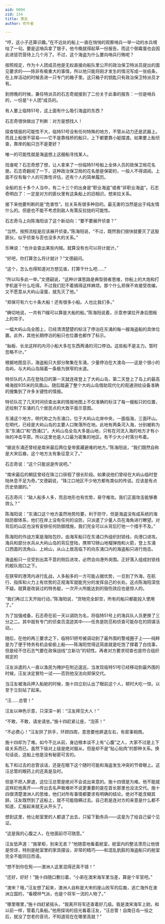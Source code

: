 ```yaml
---
aid: 0004
zid: 154
title: 策反
author: 吹牛者

---
```




  “哼，这小子还算识趣。”在不远处的船上一直在悄悄的观察哨兵一举一动的水兵嘀咕了一句。要是这哨兵拿了银子，他今晚就得起草一份报告，而这个倒霉蛋也会因此进惩罚营待上几个月了。不过，这个海盗为什么要向哨兵行贿呢？

  按照规定，作为十人团成员他是无权直接向船队里公开的政治保卫特派员提出的面见要求的——除非有极重大的事情，所以他只能将刚才发生的情况写成一张纸条，在上岸活动的时候丢进一只专门的箱子里。这只箱子的钥匙只有政治保卫特派员才有。

  到傍晚的时候，兼任特派员的石志奇就接到了二份关于此事的报告：一份是哨兵的，一份是“十人团”成员的。

  有人要上临特51号，这上面有什么吸引海盗的东西？

  石志奇很快做出了判断：对方是想找人！

  探查情报的可能性不大，临特51号没有任何特殊的地方，不管从动力还是武器上。而且上船很不容易——它不是靠栈桥的船只，上下都要靠小艇摆渡。如果要上船侦查，靠岸的船只岂不是更好？

  唯一的可能性就是海盗想上这艘船寻找某人。

  找谁呢？石志奇想了想，让人拿来了一份临特51号船上全体人员的政保卫局花名册。石志奇翻阅了一下，这种政治保卫局的花名册是保密的，一般人不得调阅。上面不仅有每个人的可靠性评估，还有个人的简单履历。

  全船的五十多个人当中，有二十三个的出身是“职业海盗”或者“非职业海盗”。石志奇明白了：一定是对方的匪伙里有这条船上的旧相识。想来拉关系。

  接下来他要判断的是“危害性”。拉关系有很多种目的。最无害的当然是出于纯友情什么的。但是也不能不考虑到敌人有策反拉拢的可能性。

  石志奇马上向陈海阳谈了这个新动向：“要不要展开侦查？”

  “当然，按照流程是应该展开侦查。”陈海阳说，“不过，既然我们很快就要灭了这股匪伙，似乎侦查与否也没多大的关系。”

  乐琳说：“也许会查出某些内贼。就算没有也可以将计就计。”

  “好吧，你打算怎么将计就计？”文德嗣问。

  “这个，怎么也得知道对方想见谁，打算干什么吧……”

  “所以叫多此一举。”文德嗣说，“这种计谋思路是典型弱者思维，你船上的大炮和打字机是干什么吃得。不过我们犯不着搞得这样麻烦。那个什么郑保不肯接受改编，又不愿意从大屿山滚蛋，就先灭了他。”

  “郑保可有六七十条大船！还有很多小船。人也比我们多。”

  “确切地说，一共有71艘可以算是大船的船。”陈海阳说着，示意参谋拉开身后图板上的帘子。

  一幅大屿山岛全图上，已经清清楚楚的标注了停泊在东涌的每一艘海盗船的具体位置。此外，其他长期停泊的船只也位置也都作了标示。

  “舢板、长龙这样的内河小船大多在东西两涌的河口停泊。这些船不是主力。暂时忽略不计。”

  根据地图显示，海盗船只大部分聚集在东涌，少量停泊在大澳岛——这是个很小的岛屿，与大屿山岛隔着一条极为狭窄的水道。

  特侦队的人员在登陆日的第一天就连夜登上了大屿山岛，第二天登上了岛上的最高峰海拔935米的凤凰山。随后踏遍了整个大屿山岛借助现代化的观通测绘设备准确的搜集到了许多关键性的情报。

  特侦队花了几天时间侦查出来的情报地图上不仅准确的标注了每一艘船只的位置，还绘制了东涌的几个居民点的大致平面示意图。

  东涌这个地方，明代称之为东涌口，位于大屿山北岸中央，一面临海，三面环山。在明代，已经是大屿山岛的主要人口聚落所在地。此地有两条河入海，分别被称为东“东涌口”和“西涌口”。大屿山岛全岛大多是山地，只有在河流入海的地方才有小块的冲击平原。所以这里也是人口最为密集的地区。有不少大小村落分布着。

  “据说东涌还曾经是南宋最后两位皇帝匿藏避难的地方。”陈海阳说，“我们既然自称是大宋后裔，这个地方太有象征意义了。”

  石志奇说：“这个只能说是传说吧。”

  “南宋最后的朝廷曾经在珠江口徘徊了很长阶段。如果说他们曾经在大屿山临时登陆休息不足为奇。”文德嗣说，“珠江口地区不少地方都有类似的传说。应该是有点历史依据的。”

  石志奇问：“敌人船多人多，而且地形也有优势，易守难攻。我们正面攻击能够奏效么？”

  陈海阳说：“东涌口这个地方虽然地势险要，利于防守，但是海盗没有成系统的海陆防御体系，他们在岸上没有任何的设防，只派遣了少量人员在海角进行瞭望。对背后的山区也没有安排任何防御措施，我们完全可以从背后打他一个措手不及。”

  陈海阳的作战方案是海陆包抄。由海军船只在东涌口外组织封锁线，向港口进攻。海兵和部分水兵从大屿山岛的背后登陆，携带12磅山地榴弹炮和火箭，登上东涌口西面的流角山、上岭山，从山上居高临下的向东涌口内的海盗船只进行炮击。

  海盗船只一旦受到出其不意的侧后进攻，必然会向港外突围。正好落入组成封锁线的舰队炮口之下。

  在狭窄的港湾内进行乱战，人多船多的一方可能占据优势，一旦到了外海，在航行、指挥和火力上有优势的正规海军就能充分的发挥自己的长处。这点陈海阳深信不疑。就算是改装过的特务艇，一次开火所能达到的毁伤效应也是惊人的。

  “我们再过三天开始行动，”陈海阳说，“货物完全卸空，所有的船只都能投入使用了。”

  为了加强戒备，石志奇在前一天以调防为名，将临特51号上的海兵队人员更换了三分之二。其中就有专门的侦查员混迹其中——任务是防范和侦查可能存在的阴谋活动。、

  随后，在他的再三要求之下，临特51把号被调动到了最外围的警戒圈子上——纯粹是为了便于特务有机会偷偷上船——陈海阳觉得这简直就是吃饱了撑着了白找事，但是经不住石志气要在政保战线“立新功”的韧性。再者对方要求彻查也是符合组织规定的

  汪友派遣的人一直以渔民为掩护在附近逡巡，当发现临特51号已经移动到最外围的时候，汪友决定冒险一试——否则他没法向郑保交代。

  当汪友被海兵押入船舱的时候，施十四立刻认出了眼前这个人，顿时大吃一惊。以至于立刻站了起来。

  “汪……总管！”

  汪友以神色示意，只深深一躬：“汪友拜见大人！”

  “不敢，不敢，请坐请坐。”施十四赶紧让座，“泡茶！”

  “不必费心！”汪友拱了拱手，环顾四周，意思要他屏退左右，有密事相商。

  施十四却为了难。如今不比从前，身边根本谈不上有“心腹”之人，大家不过是上下级关系而已。虽然下级对上级是绝对服从，但是却不是“贴心贴肉”的那种关系。换句话说，这船上他是没有秘密可言的。

  私下和过去的总管谈话，还是在眼下这个随时可能和海盗发生冲突的节骨眼上。这汪总管的眼药上的还真是及时。

  但是不把人屏退，这位汪总管是绝对不会说出来意的。施十四很是为难。他不能就这样赶他离开——传出去名声极难听不说更重要的是在首长那里也没法交代。施十四很清楚澳洲人的思维，他们对所有事情都要求有明确的结论。绝对不能含糊其辞。汪友既然到了这船上，就不可能隐瞒过去。自己若是连对方的来意是什么都不知道，汇报起来就无从开头了。

  想到这里，他让舱室里的人都退了出去，只留下勤务兵——这是为了给自己留个见证。

  “这是我的心腹之人，在他面前尽可随意。”

  汪友低声道：“施掌柜，别来无恙？”他随意地看着舱室，舱室内的整洁漂亮让他很是惊讶，特别是舱室里的家具摆设，非常的精巧——和混乱肮脏的海盗船只的舱室完全不能同日而语。

  “想不到你在髡——澳洲人这里混得还真不错！”

  “还好，好好！”施十四随口敷衍着，“小弟在澳宋海军里当差，算是个军官吧。”

  “澳宋？哦，”汪友想了起来，澳洲人自称是大宋的崖山败军的后裔，逃亡海外在澳洲立国的，“看模样气派，也是个将军一流的人物了。”

  “哪里哪里，”施十四赶紧摇头，“我离开将军还查着好几级。我是澳宋海军上尉。和以前一样，管着几条船。”他用探询的目光看着汪友，“汪总管！自南日岛一役之后，就没了您老的音讯，不知道现在在哪里高就？”



